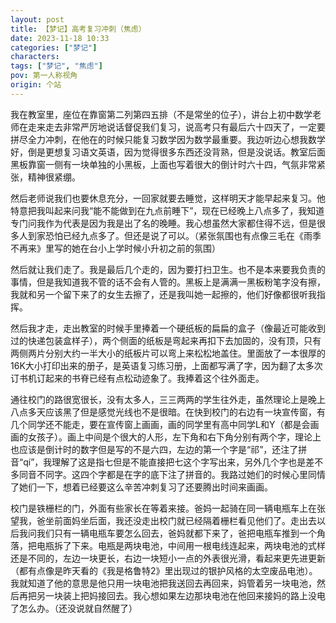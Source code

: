 ```yaml
---
layout: post
title: 【梦记】高考复习冲刺（焦虑）
date: 2023-11-18 10:33
categories: ["梦记"]
characters: 
tags: ["梦记", "焦虑"]
pov: 第一人称视角
origin: 个站
---
```


我在教室里，座位在靠窗第二列第四五排（不是常坐的位子），讲台上初中数学老师在走来走去非常严厉地说话督促我们复习，说高考只有最后六十四天了，一定要拼尽全力冲刺，在他在的时候只能复习数学因为数学最重要。我边听边心想我数学好，倒是更想复习语文英语，因为觉得很多东西还没背熟，但是没说话。教室后面黑板靠窗一侧有一块单独的小黑板，上面也写着很大的倒计时六十四，气氛非常紧张，精神很紧绷。

然后老师说我们也要休息充分，一回家就要去睡觉，这样明天才能早起来复习。他特意把我叫起来问我“能不能做到在九点前睡下”，现在已经晚上八点多了，我知道专门问我作为代表是因为我是出了名的晚睡。我心想虽然大家都住得不远，但是很多人到家恐怕已经九点多了。但还是说了可以。（紧张氛围也有点像三毛在《雨季不再来》里写的她在台小上学时候小升初之前的氛围）

然后就让我们走了。我是最后几个走的，因为要打扫卫生。也不是本来要我负责的事情，但是我知道我不管的话不会有人管的。黑板上是满满一黑板粉笔字没有擦，我就和另一个留下来了的女生去擦了，还是我叫她一起擦的，他们好像都很听我指挥。

然后我才走，走出教室的时候手里捧着一个硬纸板的扁扁的盒子（像最近可能收到过的快递包装盒样子），两个侧面的纸板是弯起来再扣下去加固的，没有顶，只有两侧两片分别大约一半大小的纸板片可以弯上来松松地盖住。里面放了一本很厚的16K大小打印出来的册子，是英语复习练习册，上面都写满了字，因为翻了太多次订书机订起来的书脊已经有点松动迹象了。我捧着这个往外面走。

通往校门的路很宽很长，没有太多人，三三两两的学生往外走，虽然理论上是晚上八点多天应该黑了但是感觉光线也不是很暗。在快到校门的右边有一块宣传窗，有几个同学还不能走，要在宣传窗上画画，画的同学里有高中同学L和Y（都是会画画的女孩子）。画上中间是个很大的人形，左下角和右下角分别有两个字，理论上也应该是倒计时的数字但是写的不是六四，左边的第一个字是“祁”，还注了拼音“qí”，我理解了这是指七但是不能直接把七这个字写出来，另外几个字也是差不多同音不同字。这四个字都是在字的底下注了拼音的。我路过她们的时候心里同情了她们一下，想着已经要这么辛苦冲刺复习了还要腾出时间来画画。

校门是铁栅栏的门，外面有些家长在等着来接。爸妈一起骑在同一辆电瓶车上在张望我，爸坐前面妈坐后面，我还没走出校门就已经隔着栅栏看见他们了。走出去以后我问我们只有一辆电瓶车要怎么回去，爸妈就都下来了，爸把电瓶车推到一个角落，把电瓶拆了下来。电瓶是两块电池，中间用一根电线连起来，两块电池的式样还是不同的，左边一块更长，右边一块短小一点的外表很光滑，看起来更先进更新（都有点像是昨天看的《我是格鲁特2》里出现过的银护风格的太空废品电池）。我就知道了他的意思是他只用一块电池把我送回去再回来，妈管着另一块电池，然后再把另一块装上把妈接回去。我心想如果左边那块电池在他回来接妈的路上没电了怎么办。（还没说就自然醒了）

